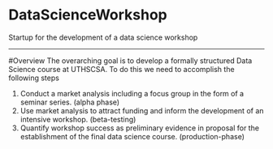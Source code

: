 # DataScienceWorkshop
Startup for the development of a data science workshop

___

#Overview
The overarching goal is to develop a formally structured Data Science course at UTHSCSA.
To do this we need to accomplish the following steps
1. Conduct a market analysis including a focus group in the form of a seminar series. (alpha phase)
2. Use market analysis to attract funding and inform the development of an intensive workshop. (beta-testing)
3. Quantify workshop success as preliminary evidence in proposal for the establishment of the final data science course. (production-phase)
